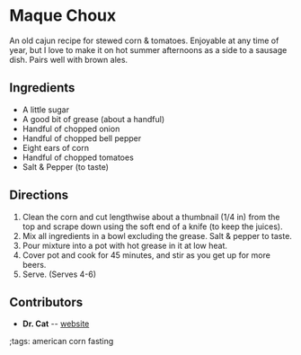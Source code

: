 # Maque Choux

An old cajun recipe for stewed corn & tomatoes. Enjoyable at any time of year, but I love to make it on hot summer afternoons as a side to
a sausage dish. Pairs well with brown ales.

## Ingredients

- A little sugar
- A good bit of grease (about a handful)
- Handful of chopped onion
- Handful of chopped bell pepper
- Eight ears of corn
- Handful of chopped tomatoes
- Salt & Pepper (to taste)

## Directions

1. Clean the corn and cut lengthwise about a thumbnail (1/4 in) from the top and scrape down using the soft end of a knife (to keep the juices).
2. Mix all ingredients in a bowl excluding the grease. Salt & pepper to taste.
3. Pour mixture into a pot with hot grease in it at low heat.
4. Cover pot and cook for 45 minutes, and stir as you get up for more beers.
5. Serve. (Serves 4-6)

## Contributors

- **Dr. Cat** -- [website](https://github.com/castrated/)

;tags: american corn fasting
